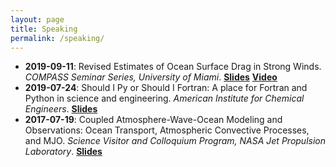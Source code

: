 ```yaml
---
layout: page
title: Speaking
permalink: /speaking/
---
```


* **2019-09-11**: Revised Estimates of Ocean Surface Drag in Strong Winds. _COMPASS Seminar Series, University of Miami_. 
[**Slides**](/assets/Curcic_Haus_20190911_COMPASS.pdf) 
[**Video**](https://www.youtube.com/watch?v=9hXgs-C8itk)
* **2019-07-24**: Should I Py or Should I Fortran: A place for Fortran and Python in science and engineering. _American Institute for Chemical Engineers_. 
[**Slides**](https://milancurcic.com/should-i-py-or-should-i-fortran)
* **2017-07-19**: Coupled Atmosphere-Wave-Ocean Modeling and Observations: Ocean Transport, Atmospheric Convective Processes, and MJO. _Science Visitor and Colloquium Program, NASA Jet Propulsion Laboratory_. 
[**Slides**](/assets/Curcic_Chen_20170819_JPL.pdf)
